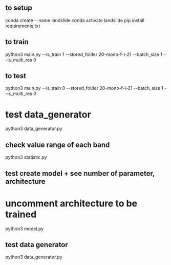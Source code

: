 ## to setup ##
conda create --name landslide
conda activate landslide
pip install requirements.txt

## to train ##
python3 main.py --is_train 1 --stored_folder 20-mono-f-i-21 --batch_size 1 --is_multi_res 0

## to test ## 
python3 main.py --is_train 0 --stored_folder 20-mono-f-i-21 --batch_size 1 --is_multi_res 0

# test data_generator ## 
python3 data_generator.py

## check value range of each band ##
python3 statistic.py

## test create model + see number of parameter, architecture ##
# uncomment architecture to be trained #
python3 model.py

## test data generator ##
python3 data_generator.py
